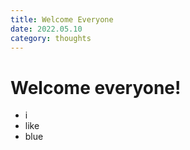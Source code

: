 ```yaml
---
title: Welcome Everyone 
date: 2022.05.10 
category: thoughts
---
```


# Welcome everyone!

- i
- like
- blue
